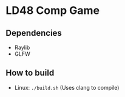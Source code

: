 # LD48 Comp Game

## Dependencies
- Raylib
- GLFW
 
## How to build
- Linux: `./build.sh` (Uses clang to compile)
